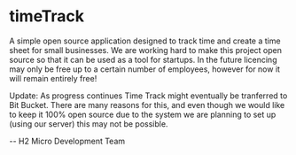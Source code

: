 timeTrack
=========

A simple open source application designed to track time and create a time sheet for small businesses. We are working hard to make this project open source so that it can be used as a tool for startups. In the future licencing may only be free up to a certain number of employees, however for now it will remain entirely free!

Update: As progress continues Time Track might eventually be tranferred to Bit Bucket. There are many reasons for this, and even though we would like to keep it 100% open source due to the system we are planning to set up (using our server) this may not be possible.


-- H2 Micro Development Team

